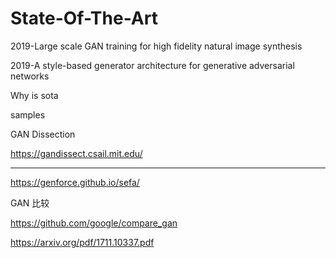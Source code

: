 # State-Of-The-Art

2019-Large scale GAN training for high fidelity natural image synthesis

2019-A style-based generator architecture for generative adversarial networks



Why is sota



samples





GAN Dissection

https://gandissect.csail.mit.edu/



---



https://genforce.github.io/sefa/





GAN 比较

https://github.com/google/compare_gan

https://arxiv.org/pdf/1711.10337.pdf





